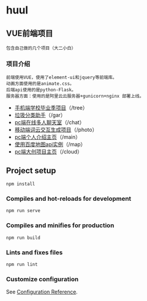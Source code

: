 # huul

## VUE前端项目
```
包含自己做的几个项目（大二小白）
```
### 项目介绍

```
前端使用VUE，使用了element-ui和jquery等前端库。
动画方面使用的是animate.css。
后端api使用的是python-Flask。  
服务器方面：使用的是阿里云云服务器+gunicorn+nginx 部署上线。	
```

* [手机端学校毕业季项目](huhu.migod.top/#/tree)（/tree）
* [垃圾分类助手](huhu.migod.top/#/gar)（/gar）
* [pc端在线多人聊天室](huhu.migod.top/#/chat)（/chat）
* [移动端词云交互生成项目](huhu.migod.top/#/photo)（/photo）
* [pc端个人介绍主页](huhu.migod.top/#/main)（/main）
* [使用百度地图api实例](huhu.migod.top/#/map)（/map）
* [pc端大创项目主页](huhu.migod.top/#/cloud)（/cloud）
## Project setup

```
npm install
```

### Compiles and hot-reloads for development
```
npm run serve
```

### Compiles and minifies for production
```
npm run build
```

### Lints and fixes files
```
npm run lint
```

### Customize configuration
See [Configuration Reference](https://cli.vuejs.org/config/).
